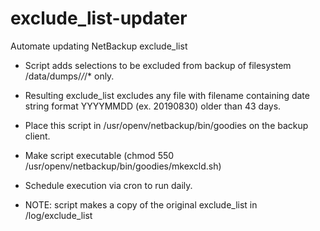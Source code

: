 # exclude_list-updater
Automate updating NetBackup exclude_list

- Script adds selections to be excluded from backup of filesystem /data/dumps/*/*/* only.
- Resulting exclude_list excludes any file with filename containing date string format YYYYMMDD (ex. 20190830) older than 43 days.

- Place this script in /usr/openv/netbackup/bin/goodies on the backup client.
- Make script executable (chmod 550 /usr/openv/netbackup/bin/goodies/mkexcld.sh)
- Schedule execution via cron to run daily.
- NOTE: script makes a copy of the original exclude_list in /log/exclude_list<date>
